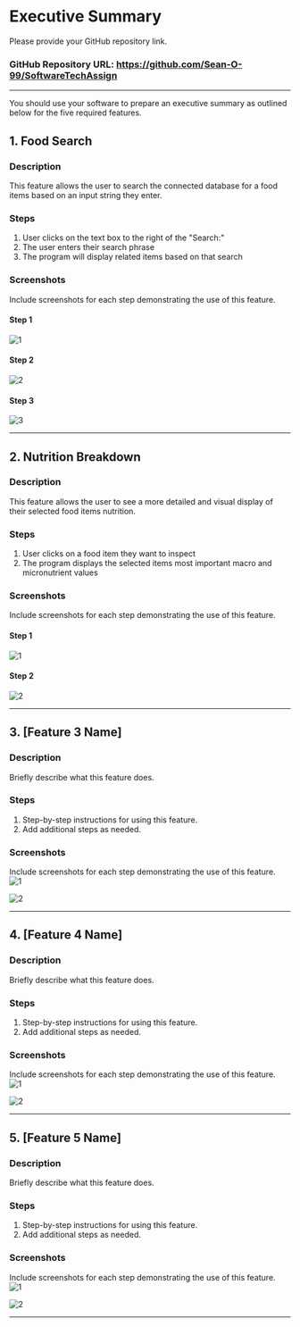 # Executive Summary

Please provide your GitHub repository link.
### GitHub Repository URL: https://github.com/Sean-O-99/SoftwareTechAssign

---

You should use your software to prepare an executive summary as outlined below for the five required features.

## 1. Food Search
### Description  
This feature allows the user to search the connected database for a food items based on an input string they enter.

### Steps
1. User clicks on the text box to the right of the "Search:"
2. The user enters their search phrase
3. The program will display related items based on that search

### Screenshots
Include screenshots for each step demonstrating the use of this feature. 
#### Step 1
![1](./Executive_Summary_Images/food_search_1.png)
#### Step 2
![2](./Executive_Summary_Images/food_search_2.png)
#### Step 3
![3](./Executive_Summary_Images/food_search_3.png)

---

## 2. Nutrition Breakdown
### Description  
This feature allows the user to see a more detailed and visual display of their selected food items nutrition.

### Steps
1. User clicks on a food item they want to inspect
2. The program displays the selected items most important macro and micronutrient values

### Screenshots
Include screenshots for each step demonstrating the use of this feature.
#### Step 1
![1](./Executive_Summary_Images/nutritional_breakdown_1.png)
#### Step 2
![2](./Executive_Summary_Images/nutritional_breakdown_2.png)

---

## 3. [Feature 3 Name]
### Description  
Briefly describe what this feature does.

### Steps
1. Step-by-step instructions for using this feature.
2. Add additional steps as needed.

### Screenshots
Include screenshots for each step demonstrating the use of this feature.    
![1](./visual_design.png)

![2](./visual_design.png)


---

## 4. [Feature 4 Name]
### Description  
Briefly describe what this feature does.

### Steps
1. Step-by-step instructions for using this feature.
2. Add additional steps as needed.

### Screenshots
Include screenshots for each step demonstrating the use of this feature.    
![1](./visual_design.png)

![2](./visual_design.png)


---

## 5. [Feature 5 Name]
### Description  
Briefly describe what this feature does.

### Steps
1. Step-by-step instructions for using this feature.
2. Add additional steps as needed.

### Screenshots
Include screenshots for each step demonstrating the use of this feature.    
![1](./visual_design.png)

![2](./visual_design.png)


---
